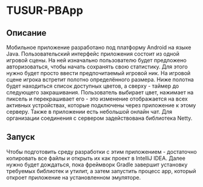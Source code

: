 # TUSUR-PBApp
## Описание
Мобильное приложение разработано под платформу Android на языке Java. Пользовательский интерфейс приложения состоит из одной игровой сцены. На ней изначально пользователю будет предложено авторизоваться, чтобы начать сохранять свою статистику. Для этого нужно будет просто ввести предпочитаемый игровой ник. На игровой сцене игрока встретит полотно определённого размера. Ниже полотна будет находиться список доступных цветов, а сверху - таймер до следующего закрашивания. Пользователь выбирает цвет, нажимает на пиксель и перекрашивает его - это изменение отображается на всех активных устройствах, которые подключены через приложение к этому серверу. Также в приложении есть небольшой онлайн чат. Для организации соединения с сервером задействована библиотека Netty.
## Запуск
Чтобы подготовить среду разработки с этим приложением - достаточно копировать все файлы и открыть их как проект в IntelliJ IDEA. Далее нужно будет дождаться, пока фреймворк Gradle завершит установку требуемых библиотек и утилит, а затем запустить процесс app, который откроет приложение на установленном эмуляторе.
